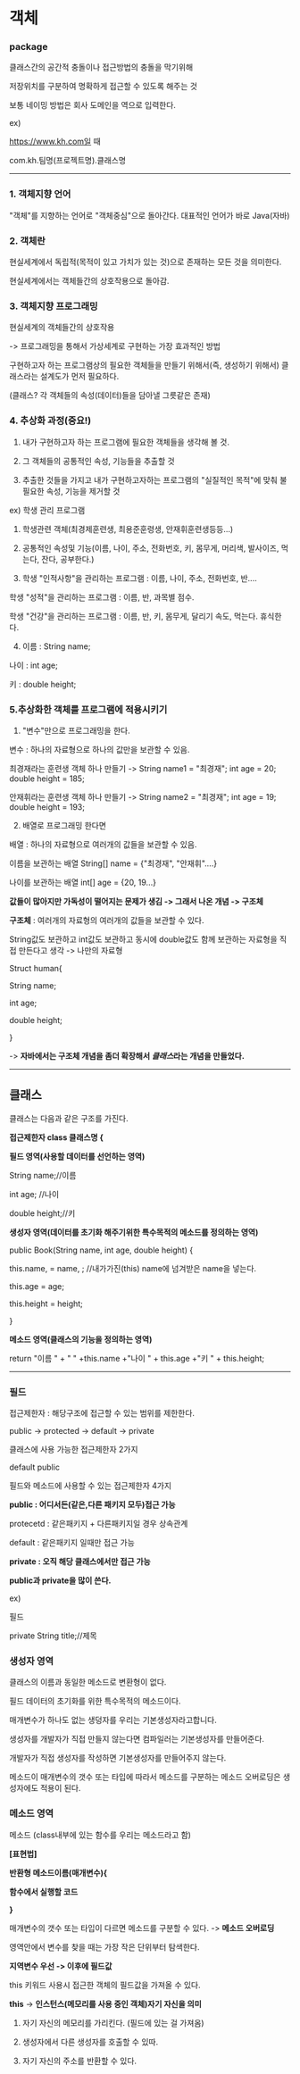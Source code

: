 # 객체

### package

클래스간의 공간적 충돌이나 접근방법의 충돌을 막기위해

저장위치를 구분하여 명확하게 접근할 수 있도록 해주는 것

보통 네이밍 방법은 회사 도메인을 역으로 입력한다.

ex)

https://www.kh.com일 때

com.kh.팀명(프로젝트명).클래스명

---

### 1. 객체지향 언어

"객체"를 지향하는 언어로 "객체중심"으로 돌아간다. 대표적인 언어가 바로 Java(자바)

### 2. 객체란

현실세계에서 독립적(목적이 있고 가치가 있는 것)으로 존재하는 모든 것을 의미한다.

현실세계에서는 객체들간의 상호작용으로 돌아감.

### 3. 객체지향 프로그래밍

현실세계의 객체들간의 상호작용 

 -> 프로그래밍을 통해서 가상세계로 구현하는 가장 효과적인 방법
   
구현하고자 하는 프로그램상의 필요한 객체들을 만들기 위해서(즉, 생성하기 위해서) 클래스라는 설계도가 먼저 필요하다.

(클래스? 각 객체들의 속성(데이터)들을 담아낼 그릇같은 존재)

### 4. 추상화 과정(중요!)

1) 내가 구현하고자 하는 프로그램에 필요한 객체들을 생각해 볼 것.

2) 그 객체들의 공통적인 속성, 기능들을 추출할 것

3) 추출한 것들을 가지고 내가 구현하고자하는 프로그램의 "실질적인 목적"에 맞춰 불필요한 속성, 기능을 제거할 것

ex) 학생 관리 프로그램

1) 학생관련 객체(최경제훈련생, 최용준훈령생, 안재휘훈련생등등...)

2) 공통적인 속성및 기능(이름, 나이, 주소, 전화번호, 키, 몸무게, 머리색, 발사이즈, 먹는다, 잔다, 공부한다.)

3) 학생 "인적사항"을 관리하는 프로그램 : 이름, 나이, 주소, 전화번호, 반....

학생 "성적"을 관리하는 프로그램 : 이름, 반, 과목별 점수.

학생 "건강"을 관리하는 프로그램 : 이름, 반, 키, 몸무게, 달리기 속도, 먹는다. 휴식한다.

4) 이름 : String name;

나이 : int age;

키  : double height;

### 5.추상화한 객체를 프로그램에 적용시키기

1. "변수"만으로 프로그래밍을 한다.

변수 : 하나의 자료형으로 하나의 값만을 보관할 수 있음.

최경재라는 훈련생 객체 하나 만들기 -> String name1 = "최경재"; int age = 20; double height = 185;

안재휘라는 훈련생 객체 하나 만들기 -> String name2 = "최경재"; int age = 19; double height = 193;

2. 배열로 프로그래밍 한다면

배열 : 하나의 자료형으로 여러개의 값들을 보관할 수 있음.

이름을 보관하는 배열 String[] name = {"최경재", "안재휘"....}

나이를 보관하는 배열 int[] age = {20, 19...}

**값들이 많아지만 가독성이 떨어지는 문제가 생김 -> 그래서 나온 개념 -> 구조체**

**구조체** : 여러개의 자료형의 여러개의 값들을 보관할 수 있다.

String값도 보관하고 int값도 보관하고 동시에 double값도 함께 보관하는 자료형을 직접 만든다고 생각 -> 나만의 자료형

Struct human{

String name;

int age;

double height;

}

-> **자바에서는 구조체 개념을 좀더 확장해서 *클래스*라는 개념을 만들었다.**

---

## 클래스

클래스는 다음과 같은 구조를 가진다.

**접근제한자 class 클래스명 {**


**필드 영역(사용할 데이터를 선언하는 영역)**
		
  String name;//이름
		
  int age; 	//나이
		
  double height;//키

**생성자 영역(데이터를 초기화 해주기위한 특수목적의 메소드를 정의하는 영역)**
		
  public Book(String name, int age, double height) {
		
  this.name,  = name, ; //내가가진(this) name에 넘겨받은 name을 넣는다.
		
  this.age = age;
		
  this.height = height;
	
 }

**메소드 영역(클래스의 기능을 정의하는 영역)**
		
  return "이름 " + " " +this.name +"나이 " + this.age +"키 " + this.height;

---

### 필드

접근제한자 : 해당구조에 접근할 수 있는 범위를 제한한다.

public -> protected -> default -> private

클래스에 사용 가능한 접근제한자 2가지

default public

필드와 메소드에 사용할 수 있는 접근제한자 4가지

**public : 어디서든(같은,다른 패키지 모두)접근 가능**

protecetd : 같은패키지 + 다른패키지일 경우 상속관계

default : 같은패키지 일때만 접근 가능

**private : 오직 해당 클래스에서만 접근 가능**

**public과 private을 많이 쓴다.**

ex)

필드

private String title;//제목

### 생성자 영역

클래스의 이름과 동일한 메소드로 변환형이 없다.

필드 데이터의 초기화를 위한 특수목적의 메소드이다.

매개변수가 하나도 없는 생덩자를 우리는 기본생성자라고합니다.

생성자를 개발자가 직접 만들지 않는다면 컴파일러는 기본생성자를 만들어준다.

개발자가 직접 생성자를 작성하면 기본생성자를 만들어주지 않는다.

메소드이 매개변수의 갯수 또는 타입에 따라서 메소드를 구분하는 메소드 오버로딩은 생성자에도 적용이 된다.


### 메소드 영역

메소드 (class내부에 있는 함수를 우리는 메소드라고 함)

**[표현법]**

**반환형 메소드이름(매개변수){**

**함수에서 실행할 코드**

**}**

매개변수의 갯수 또는 타입이 다르면 메소드를 구분할 수 있다. -> **메소드 오버로딩**

영역안에서 변수를 찾을 때는 가장 작은 단위부터 탐색한다.

**지역변수 우선 -> 이후에 필드값**

this 키워드 사용시 접근한 객체의 필드값을 가져올 수 있다.

**this** -> **인스턴스(메모리를 사용 중인 객체)자기 자신을 의미**

1. 자기 자신의 메모리를 가리킨다. (필드에 있는 걸 가져옴)

2. 생성자에서 다른 생성자를 호출할 수 있따.

3. 자기 자신의 주소를 반환할 수 있다.
